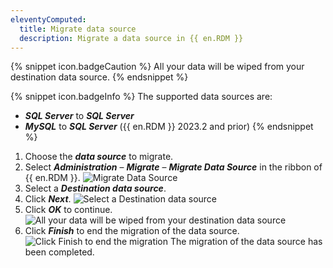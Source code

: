 ```yaml
---
eleventyComputed:
  title: Migrate data source
  description: Migrate a data source in {{ en.RDM }}
---
```

{% snippet icon.badgeCaution %}
All your data will be wiped from your destination data source.
{% endsnippet %}

{% snippet icon.badgeInfo %}
The supported data sources are:
* ***SQL Server*** to ***SQL Server***
* ***MySQL*** to ***SQL Server*** ({{ en.RDM }} 2023.2 and prior)
{% endsnippet %}

1. Choose the ***data source*** to migrate.
1. Select ***Administration*** – ***Migrate*** – ***Migrate Data Source*** in the ribbon of {{ en.RDM }}.
![Migrate Data Source](https://cdnweb.devolutions.net/docs/en/rdm/windows/RDMWin2240.png)
1. Select a ***Destination data source***.
1. Click ***Next***.
![Select a Destination data source](https://cdnweb.devolutions.net/docs/en/rdm/windows/RDMWin2241.png)
1. Click ***OK*** to continue.
![All your data will be wiped from your destination data source](https://cdnweb.devolutions.net/docs/en/rdm/windows/RDMWin2242.png)
1. Click ***Finish*** to end the migration of the data source.
![Click Finish to end the migration](https://cdnweb.devolutions.net/docs/en/rdm/windows/RDMWin2243.png)
The migration of the data source has been completed.
